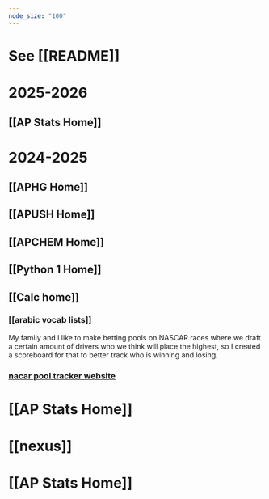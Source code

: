```yaml
---
node_size: "100"
---
```

# See [[README]]
# 2025-2026
## [[AP Stats Home]]

# 2024-2025
## [[APHG Home]]
## [[APUSH Home]]
## [[APCHEM Home]]
## [[Python 1 Home]]

## [[Calc home]]

### [[arabic vocab lists]]

My family and I like to make betting pools on NASCAR races where we draft a certain amount of drivers who we think will place the highest, so I created a scoreboard for that to better track who is winning and losing.  
### [nacar pool tracker website](https://thecarsonwest.github.io/nascar/index.html)



# [[AP Stats Home]]

# [[nexus]]

# [[AP Stats Home]]